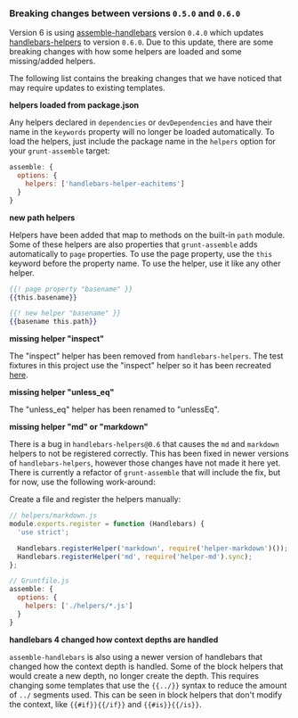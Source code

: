 
### Breaking changes between versions `0.5.0` and `0.6.0`

Version 6 is using [assemble-handlebars][] version `0.4.0` which updates [handlebars-helpers][] to version `0.6.0`. Due to this update, there are some breaking changes with how some helpers are loaded and some missing/added helpers.

The following list contains the breaking changes that we have noticed that may require updates to existing templates.

**helpers loaded from package.json**

Any helpers declared in `dependencies` or `devDependencies` and have their name in the `keywords` property will no longer be loaded automatically. To load the helpers, just include the package name in the `helpers` option for your `grunt-assemble` target:

```js
assemble: {
  options: {
    helpers: ['handlebars-helper-eachitems']
  }
}
```

**new path helpers**

Helpers have been added that map to methods on the built-in `path` module. Some of these helpers are also properties that `grunt-assemble` adds automatically to `page` properties. To use the page property, use the `this` keyword before the property name. To use the helper, use it like any other helper.

```handlebars
{{! page property "basename" }}
{{this.basename}}

{{! new helper "basename" }}
{{basename this.path}}
```

**missing helper "inspect"**

The "inspect" helper has been removed from `handlebars-helpers`. The test fixtures in this project use the "inspect" helper so it has been recreated [here](./test/helpers/logging.js).

**missing helper "unless_eq"**

The "unless_eq" helper has been renamed to "unlessEq".

**missing helper "md" or "markdown"**

There is a bug in `handlebars-helpers@0.6` that causes the `md` and `markdown` helpers to not be registered correctly. This has been fixed in newer versions of `handlebars-helpers`, however those changes have not made it here yet. There is currently a refactor of `grunt-assemble` that will include the fix, but for now, use the following work-around:

Create a file and register the helpers manually:

```js
// helpers/markdown.js
module.exports.register = function (Handlebars) {
  'use strict';

  Handlebars.registerHelper('markdown', require('helper-markdown')());
  Handlebars.registerHelper('md', require('helper-md').sync);
};
```

```js
// Gruntfile.js
assemble: {
  options: {
    helpers: ['./helpers/*.js']
  }
}
```

**handlebars 4 changed how context depths are handled**

`assemble-handlebars` is also using a newer version of handlebars that changed how the context depth is handled. Some of the block helpers that would create a new depth, no longer create the depth. This requires changing some templates that use the `{{../}}` syntax to reduce the amount of `../` segments used. This can be seen in block helpers that don't modify the context, like `{{#if}}{{/if}}` and `{{#is}}{{/is}}`.


[assemble-handlebars]: https://github.com/assemble/assemble-handlebars
[handlebars-helpers]: https://github.com/assemble/handlebars-helpers

